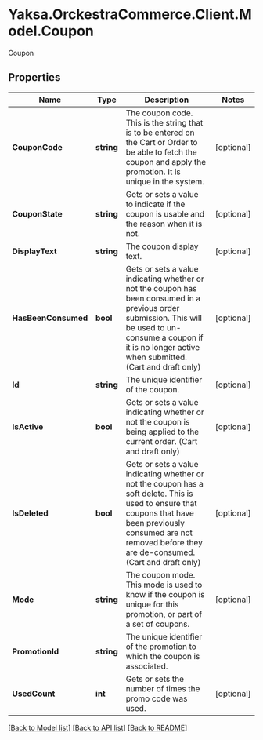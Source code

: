 # Yaksa.OrckestraCommerce.Client.Model.Coupon
Coupon

## Properties

Name | Type | Description | Notes
------------ | ------------- | ------------- | -------------
**CouponCode** | **string** | The coupon code. This is the string that is to be entered on the Cart or Order to be able to fetch the coupon and apply the promotion. It is unique in the system. | [optional] 
**CouponState** | **string** | Gets or sets a value to indicate if the coupon is usable and the reason when it is not. | [optional] 
**DisplayText** | **string** | The coupon display text. | [optional] 
**HasBeenConsumed** | **bool** | Gets or sets a value indicating whether or not the coupon has been consumed in a previous order submission. This will be used to un-consume a coupon if it is no longer active when submitted. (Cart and draft only) | [optional] 
**Id** | **string** | The unique identifier of the coupon. | [optional] 
**IsActive** | **bool** | Gets or sets a value indicating whether or not the coupon is being applied to the current order. (Cart and draft only) | [optional] 
**IsDeleted** | **bool** | Gets or sets a value indicating whether or not the coupon has a soft delete. This is used to ensure that coupons that have been previously consumed are not removed before they are de-consumed. (Cart and draft only) | [optional] 
**Mode** | **string** | The coupon mode.  This mode is used to know if the coupon is unique for this promotion, or part of a set of coupons. | [optional] 
**PromotionId** | **string** | The unique identifier of the promotion to which the coupon is associated. | 
**UsedCount** | **int** | Gets or sets the number of times the promo code was used. | [optional] 

[[Back to Model list]](../README.md#documentation-for-models) [[Back to API list]](../README.md#documentation-for-api-endpoints) [[Back to README]](../README.md)

